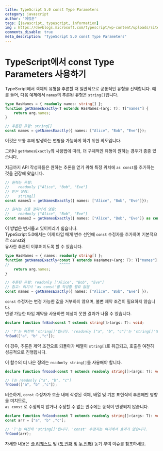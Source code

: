 ```yaml
---
title: TypeScript 5.0 const Type Parameters
category: javascript
author: "이정훈"
tags: [javascript, typescript, information]
img : https://devblogs.microsoft.com/typescript/wp-content/uploads/sites/11/2023/03/5-0-feature-image-square-bounds-1.png
comments_disable: true
meta_description: "TypeScript 5.0 const Type Parameters"
---
```


# TypeScript에서 const Type Parameters 사용하기

TypeScript에서 객체의 유형을 추론할 때 일반적으로 공통적인 유형을 선택합니다. 
예를 들어, 다음 예제에서 `names`의 추론된 유형은 `string[]`입니다.

```typescript
type HasNames = { readonly names: string[] };
function getNamesExactly<T extends HasNames>(arg: T): T["names"] {
    return arg.names;
}

// 추론된 유형: string[]
const names = getNamesExactly({ names: ["Alice", "Bob", "Eve"]});
```

이것은 보통 후에 발생하는 변형을 가능하게 하기 위한 의도입니다.

그러나 `getNamesExactly`의 사용법에 따라, 더 구체적인 유형이 원하는 경우가 종종 있습니다.

지금까지 API 작성자들은 원하는 추론을 얻기 위해 특정 위치에 `as const`를 추가하는 것을 권장해 왔습니다.

```typescript
// 원하는 유형:
//    readonly ["Alice", "Bob", "Eve"]
// 받은 유형:
//    string[]
const names1 = getNamesExactly({ names: ["Alice", "Bob", "Eve"]});

// 원하는 것을 정확하게 얻음:
//    readonly ["Alice", "Bob", "Eve"]
const names2 = getNamesExactly({ names: ["Alice", "Bob", "Eve"]} as const);
```

이 방법은 번거롭고 잊어버리기 쉽습니다.  
TypeScript 5.0에서는 이제 타입 매개 변수 선언에 `const` 수정자를 추가하여 기본적으로 const와   
유사한 추론이 이루어지도록 할 수 있습니다.

```typescript
type HasNames = { names: readonly string[] };
function getNamesExactly<const T extends HasNames>(arg: T): T["names"] {
//                       ^^^^^
    return arg.names;
}

// 추론된 유형: readonly ["Alice", "Bob", "Eve"]
// 참고: 여기서 'as const'를 작성할 필요 없음
const names = getNamesExactly({ names: ["Alice", "Bob", "Eve"] });
```

`const` 수정자는 변경 가능한 값을 거부하지 않으며, 불변 제약 조건이 필요하지 않습니다.   
변경 가능한 타입 제약을 사용하면 예상치 못한 결과가 나올 수 있습니다.

```typescript
declare function fnBad<const T extends string[]>(args: T): void;

// 'T'는 여전히 'string[]'입니다. 'readonly ["a", "b", "c"]'는 'string[]'에 할당할 수 없습니다.
fnBad(["a", "b" ,"c"]);
```

이 경우, 추론은 제약 조건으로 되돌아가 배열이 `string[]`로 취급되고, 호출은 여전히 성공적으로 진행됩니다.

이 함수의 더 나은 정의는 `readonly string[]`를 사용해야 합니다.

```typescript
declare function fnGood<const T extends readonly string[]>(args: T): void;

// T는 readonly ["a", "b", "c"]
fnGood(["a", "b" ,"c"]);
```

비슷하게, `const` 수정자가 호출 내에 작성된 객체, 배열 및 기본 표현식의 추론에만 영향을 미치므로,  
 `as const` 로 수정되지 않거나 수정할 수 없는 인수에는 동작이 변경되지 않습니다.

```typescript
declare function fnGood<const T extends readonly string[]>(args: T): void;
const arr = ["a", "b" ,"c"];

// 'T'는 여전히 'string[]'입니다. 'const' 수정자는 여기에서 효과가 없습니다.
fnGood(arr);
```

자세한 내용은 [풀 리퀘스트](https://github.com/microsoft/TypeScript/pull/51865) 및 ([첫 번째](https://github.com/microsoft/TypeScript/issues/30680) 및 [두 번째](https://github.com/microsoft/TypeScript/issues/41114)) 동기 부여 이슈를 참조하세요.